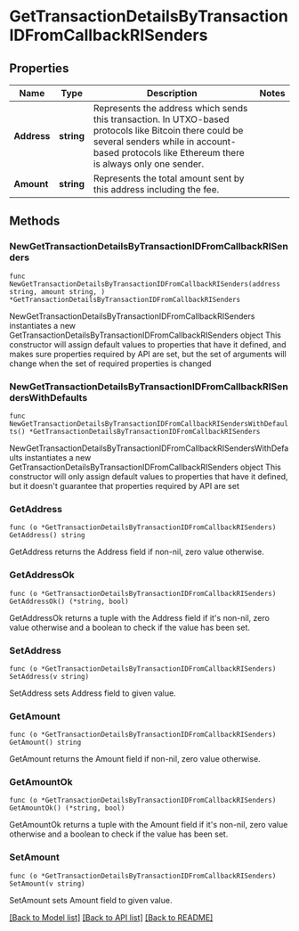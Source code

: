 # GetTransactionDetailsByTransactionIDFromCallbackRISenders

## Properties

Name | Type | Description | Notes
------------ | ------------- | ------------- | -------------
**Address** | **string** | Represents the address which sends this transaction. In UTXO-based protocols like Bitcoin there could be several senders while in account-based protocols like Ethereum there is always only one sender. | 
**Amount** | **string** | Represents the total amount sent by this address including the fee. | 

## Methods

### NewGetTransactionDetailsByTransactionIDFromCallbackRISenders

`func NewGetTransactionDetailsByTransactionIDFromCallbackRISenders(address string, amount string, ) *GetTransactionDetailsByTransactionIDFromCallbackRISenders`

NewGetTransactionDetailsByTransactionIDFromCallbackRISenders instantiates a new GetTransactionDetailsByTransactionIDFromCallbackRISenders object
This constructor will assign default values to properties that have it defined,
and makes sure properties required by API are set, but the set of arguments
will change when the set of required properties is changed

### NewGetTransactionDetailsByTransactionIDFromCallbackRISendersWithDefaults

`func NewGetTransactionDetailsByTransactionIDFromCallbackRISendersWithDefaults() *GetTransactionDetailsByTransactionIDFromCallbackRISenders`

NewGetTransactionDetailsByTransactionIDFromCallbackRISendersWithDefaults instantiates a new GetTransactionDetailsByTransactionIDFromCallbackRISenders object
This constructor will only assign default values to properties that have it defined,
but it doesn't guarantee that properties required by API are set

### GetAddress

`func (o *GetTransactionDetailsByTransactionIDFromCallbackRISenders) GetAddress() string`

GetAddress returns the Address field if non-nil, zero value otherwise.

### GetAddressOk

`func (o *GetTransactionDetailsByTransactionIDFromCallbackRISenders) GetAddressOk() (*string, bool)`

GetAddressOk returns a tuple with the Address field if it's non-nil, zero value otherwise
and a boolean to check if the value has been set.

### SetAddress

`func (o *GetTransactionDetailsByTransactionIDFromCallbackRISenders) SetAddress(v string)`

SetAddress sets Address field to given value.


### GetAmount

`func (o *GetTransactionDetailsByTransactionIDFromCallbackRISenders) GetAmount() string`

GetAmount returns the Amount field if non-nil, zero value otherwise.

### GetAmountOk

`func (o *GetTransactionDetailsByTransactionIDFromCallbackRISenders) GetAmountOk() (*string, bool)`

GetAmountOk returns a tuple with the Amount field if it's non-nil, zero value otherwise
and a boolean to check if the value has been set.

### SetAmount

`func (o *GetTransactionDetailsByTransactionIDFromCallbackRISenders) SetAmount(v string)`

SetAmount sets Amount field to given value.



[[Back to Model list]](../README.md#documentation-for-models) [[Back to API list]](../README.md#documentation-for-api-endpoints) [[Back to README]](../README.md)


